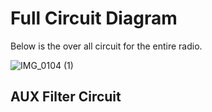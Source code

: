 # Full Circuit Diagram
Below is the over all circuit for the entire radio. 

![IMG_0104 (1)](https://github.com/DimivanWell/Senior-Project-April-2023-/assets/105472781/4da67b51-d2d8-4d0b-92f4-5533ed305849)

## AUX Filter Circuit
